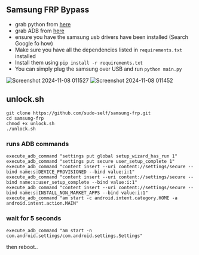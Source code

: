 ## Samsung FRP Bypass

- grab python from <a href="https://www.python.org/downloads/">here</a><br>
- grab ADB from <a href="https://developer.android.com/tools/releases/platform-tools">here</a><br>
- ensure you have the samsung usb drivers have been installed (Search Google fo how)
- Make sure you have all the dependencies listed in `requirements.txt` installed
- Install them using `pip install -r requirements.txt`
- You can simply plug the samsung over USB and run `python main.py`


![Screenshot 2024-11-08 011527](https://github.com/user-attachments/assets/acd1dc7b-a0dc-4c30-99fd-ce18f8d74c09)
![Screenshot 2024-11-08 011452](https://github.com/user-attachments/assets/260c97a9-79e8-4d3c-b71f-83e6052d6326)
  
## unlock.sh

```
git clone https://github.com/sudo-self/samsung-frp.git
cd samsung-frp
chmod +x unlock.sh
./unlock.sh
```



### runs ADB commands


```
execute_adb_command "settings put global setup_wizard_has_run 1"
execute_adb_command "settings put secure user_setup_complete 1"
execute_adb_command "content insert --uri content://settings/secure --bind name:s:DEVICE_PROVISIONED --bind value:i:1"
execute_adb_command "content insert --uri content://settings/secure --bind name:s:user_setup_complete --bind value:i:1"
execute_adb_command "content insert --uri content://settings/secure --bind name:s:INSTALL_NON_MARKET_APPS --bind value:i:1"
execute_adb_command "am start -c android.intent.category.HOME -a android.intent.action.MAIN"
```
### wait for 5 seconds

```
execute_adb_command "am start -n com.android.settings/com.android.settings.Settings"
```
then reboot..
